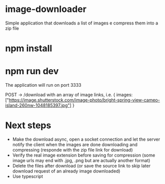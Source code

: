 # image-downloader
Simple application that downloads a list of images e compress them into a zip file

# npm install
# npm run dev

The application will run on port 3333

POST -> /download with an array of image links, i.e.
{
  images: ["https://image.shutterstock.com/image-photo/bright-spring-view-cameo-island-260nw-1048185397.jpg"]
}

# Next steps
- Make the download async, open a socket connection and let the server notify the client when the images are done downloading and compressing
(responde with the zip file link for download)
- Verify the real image extension before saving for compression (some image urls may end with .jpg, .png but are actually another format)
- Delete the files after download (or save the source link to skip later download request of an already image downloaded)
- Use typescript
